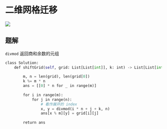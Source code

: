 # 二维网格迁移

![](Pasted%20image%2020230117225055.png)

## 题解

`divmod` 返回商和余数的元组

```python
class Solution:
	def shiftGrid(self, grid: List[List[int]], k: int) -> List[List[int]]:
	
		m, n = len(grid), len(grid[0])
		k %= m * n
		ans = [[0] * n for _ in range(m)]
	
		for i in range(m):
			for j in range(n):
				# 看作展开的 index
				x, y = divmod(i * n + j + k, n)
				ans[x % m][y] = grid[i][j]
	
		return ans
```